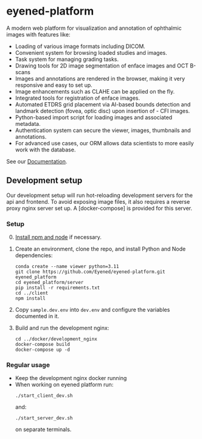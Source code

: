 # eyened-platform

A modern web platform for visualization and annotation of ophthalmic images with features like:

- Loading of various image formats including DICOM.
- Convenient system for browsing loaded studies and images.
- Task system for managing grading tasks.
- Drawing tools for 2D image segmentation of enface images and OCT B-scans
- Images and annotations are rendered in the browser, making it very responsive and easy to set up.
- Image enhancements such as CLAHE can be applied on the fly.
- Integrated tools for registration of enface images.
- Automated ETDRS grid placement via AI-based bounds detection and landmark detection (fovea, optic disc) upon insertion of - CFI images.
- Python-based import script for loading images and associated metadata.
- Authentication system can secure the viewer, images, thumbnails and annotations.
- For advanced use cases, our ORM allows data scientists to more easily work with the database.


See our [Documentation](https://eyened.github.io/eyened-platform/).

## Development setup

Our development setup will run hot-reloading development servers for the api and frontend. To avoid exposing image files, it also requires a reverse proxy nginx server set up. A [docker-compose] is provided for this server.

### Setup

0. [Install npm and node](https://nodejs.org/en/download) if necessary.

1. Create an environment, clone the repo, and install Python and Node dependencies:
    ```
    conda create --name viewer python=3.11
    git clone https://github.com/Eyened/eyened-platform.git eyened_platform
    cd eyened_platform/server
    pip install -r requirements.txt
    cd ../client
    npm install
    ```


2. Copy `sample.dev.env` into `dev.env` and configure the variables documented in it.

3. Build and run the development nginx:
    ```
    cd ../docker/development_nginx
    docker-compose build
    docker-compose up -d
    ```

### Regular usage

- Keep the development nginx docker running
- When working on eyened platform run:
    ```
    ./start_client_dev.sh
    ```
    and:
    ```
    ./start_server_dev.sh
    ```
    on separate terminals.
